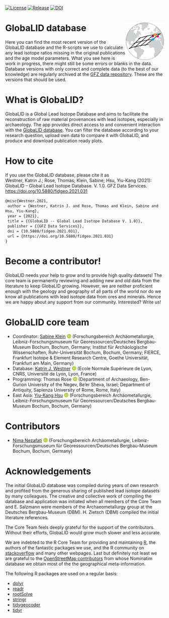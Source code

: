 
<!-- README.md is generated from README.Rmd. Please edit that file -->
<!-- badges: start -->

[![License](https://img.shields.io/github/license/archmetalDBM/GlobaLID-database.svg)](https://creativecommons.org/licenses/by/4.0/)
[![Release](https://img.shields.io/github/v/release/archmetalDBM/GlobaLID-database.svg)](https://github.com/archmetalDBM/GlobaLID-database)
[![DOI](https://img.shields.io/badge/doi-10.5880%2Ffidgeo.2021.031-blue)](https://doi.org/10.5880/fidgeo.2021.031)
<!-- badges: end -->

# GlobaLID database <img src="logo.svg" align="right" width="120" />

Here you can find the most recent version of the GlobaLID database and
the R-scripts we use to calculate any lead isotope ratios missing in the
original publications and the age model parameters. What you see here is
work in progress, there might still be some errors or blanks in the
data. Database versions with only correct and complete data (to the best
of our knowledge) are regularly archived at the [GFZ data
repository](https://doi.org/10.5880/fidgeo.2021.031). These are the
versions that should be used.

# What is GlobaLID?

GlobaLID is a Global Lead Isotope Database and aims to facilitate the
reconstruction of raw material provenances with lead isotopes,
especially in archaeology. The app provides direct access to and
convenient interaction with the [GlobaLID
database](https://doi.org/10.5880/fidgeo.2021.031). You can filter the
database according to your research question, upload own data to compare
it with GlobaLID, and produce and download publication ready plots.

# How to cite

If you use the GlobaLID database, please cite it as  
Westner, Katrin J.; Rose, Thomas; Klein, Sabine; Hsu, Yiu-Kang (2021):
GlobaLID – Global Lead Isotope Database. V. 1.0. GFZ Data Services.
<https://doi.org/10.5880/fidgeo.2021.031>

    @misc{Westner.2021,
     author = {Westner, Katrin J. and Rose, Thomas and Klein, Sabine and Hsu, Yiu-Kang},
     year = {2021},
     title = {{GlobaLID -- Global Lead Isotope Database V. 1.0}},
     publisher = {{GFZ Data Services}},
     doi = {10.5880/fidgeo.2021.031}, 
     url = {https://doi.org/10.5880/fidgeo.2021.031}
    }

# Become a contributor!

GlobaLID needs your help to grow and to provide high quality datasets!
The core team is permanently reviewing and adding new and old data from
the literature to keep GlobaLID growing. However, we are neither
proficient enough with the geology and geography of all parts of the
world nor do we know all publications with lead isotope data from ores
and minerals. Hence we are happy about any support from our community.
Interested? Write us!

# GlobaLID core team

-   Coordinator: [Sabine
    Klein](https://www.bergbaumuseum.de/en/museum/mitarbeitende/kontakt-detailseite/prof-dr-sabine-klein)
    [<svg viewBox="0 0 512 512" style="height:1em;position:relative;display:inline-block;top:.1em;fill:#A6CE39;" xmlns="http://www.w3.org/2000/svg">
    <g label="icon" id="layer6" groupmode="layer">
    <path id="path2" d="m 336.6206,194.53756 c -7.12991,-3.32734 -13.8671,-5.55949 -20.25334,-6.61343 -6.36534,-1.09517 -16.57451,-1.61223 -30.71059,-1.61223 h -36.70409 v 152.74712 h 37.63425 c 14.6735,0 26.08126,-1.01267 34.22385,-3.01709 8.14259,-2.00442 14.92159,-4.52592 20.35674,-7.62608 5.43519,-3.07925 10.416,-6.8615 14.94192,-11.38742 14.4876,-14.71475 21.74129,-33.27334 21.74129,-55.7176 0,-22.05151 -7.44016,-40.05177 -22.34085,-53.98159 -5.49732,-5.16674 -11.82143,-9.44459 -18.88918,-12.79281 z M 255.99999,8.0000031 C 119.02153,8.0000031 8.0000034,119.04185 8.0000034,255.99998 8.0000034,392.95812 119.02153,504 255.99999,504 392.97849,504 504,392.95812 504,255.99998 504,119.04185 392.97849,8.0000031 255.99999,8.0000031 Z M 173.66372,365.51268 H 144.27546 V 160.1481 h 29.38826 z M 158.94954,138.69619 c -11.13935,0 -20.21208,-9.01056 -20.21208,-20.21208 0,-11.11841 9.05183,-20.191181 20.21208,-20.191181 11.18058,0 20.23244,9.051831 20.23244,20.191181 -0.0219,11.22184 -9.05186,20.21208 -20.23244,20.21208 z m 241.3866,163.59715 c -5.29051,12.54475 -12.83407,23.58066 -22.65053,33.08742 -9.98203,9.83734 -21.59659,17.19443 -34.84378,22.19616 -7.74983,3.01709 -14.83852,5.06335 -21.30725,6.11726 -6.4891,1.01267 -18.82759,1.50883 -37.07593,1.50883 H 219.5033 V 160.1481 h 69.23318 c 27.96195,0 50.03378,4.1541 66.31951,12.54476 16.26485,8.36977 29.18144,20.72859 38.79164,36.97254 9.61013,16.26483 14.4254,34.01757 14.4254,53.19607 0.0227,13.76426 -2.66619,26.90802 -7.93576,39.43187 z" style="stroke-width:0.07717"></path>
    </g> </svg>](https://orcid.org/0000-0002-3939-4428)
    (Forschungsbereich Archäometallurgie, Leibniz-Forschungsmuseum für
    Georessourcen/Deutsches Bergbau-Museum Bochum, Bochum, Germany;
    Institut für Archäologische Wissenschaften, Ruhr-Universität Bochum,
    Bochum, Germany; FIERCE, Frankfurt Isotope & Element Research
    Centre, Goethe Universität, Frankfurt am Main, Germany)
-   Database: [Katrin J.
    Westner](http://lgltpe.ens-lyon.fr/annuaire/westner-katrin)
    [<svg viewBox="0 0 512 512" style="height:1em;position:relative;display:inline-block;top:.1em;fill:#A6CE39;" xmlns="http://www.w3.org/2000/svg">
    <g label="icon" id="layer6" groupmode="layer">
    <path id="path2" d="m 336.6206,194.53756 c -7.12991,-3.32734 -13.8671,-5.55949 -20.25334,-6.61343 -6.36534,-1.09517 -16.57451,-1.61223 -30.71059,-1.61223 h -36.70409 v 152.74712 h 37.63425 c 14.6735,0 26.08126,-1.01267 34.22385,-3.01709 8.14259,-2.00442 14.92159,-4.52592 20.35674,-7.62608 5.43519,-3.07925 10.416,-6.8615 14.94192,-11.38742 14.4876,-14.71475 21.74129,-33.27334 21.74129,-55.7176 0,-22.05151 -7.44016,-40.05177 -22.34085,-53.98159 -5.49732,-5.16674 -11.82143,-9.44459 -18.88918,-12.79281 z M 255.99999,8.0000031 C 119.02153,8.0000031 8.0000034,119.04185 8.0000034,255.99998 8.0000034,392.95812 119.02153,504 255.99999,504 392.97849,504 504,392.95812 504,255.99998 504,119.04185 392.97849,8.0000031 255.99999,8.0000031 Z M 173.66372,365.51268 H 144.27546 V 160.1481 h 29.38826 z M 158.94954,138.69619 c -11.13935,0 -20.21208,-9.01056 -20.21208,-20.21208 0,-11.11841 9.05183,-20.191181 20.21208,-20.191181 11.18058,0 20.23244,9.051831 20.23244,20.191181 -0.0219,11.22184 -9.05186,20.21208 -20.23244,20.21208 z m 241.3866,163.59715 c -5.29051,12.54475 -12.83407,23.58066 -22.65053,33.08742 -9.98203,9.83734 -21.59659,17.19443 -34.84378,22.19616 -7.74983,3.01709 -14.83852,5.06335 -21.30725,6.11726 -6.4891,1.01267 -18.82759,1.50883 -37.07593,1.50883 H 219.5033 V 160.1481 h 69.23318 c 27.96195,0 50.03378,4.1541 66.31951,12.54476 16.26485,8.36977 29.18144,20.72859 38.79164,36.97254 9.61013,16.26483 14.4254,34.01757 14.4254,53.19607 0.0227,13.76426 -2.66619,26.90802 -7.93576,39.43187 z" style="stroke-width:0.07717"></path>
    </g> </svg>](https://orcid.org/0000-0001-5529-1165) (Ecole Normale
    Supérieure de Lyon, CNRS, Université de Lyon, Lyon, France)
-   Programming: Thomas Rose
    [<svg viewBox="0 0 512 512" style="height:1em;position:relative;display:inline-block;top:.1em;fill:#A6CE39;" xmlns="http://www.w3.org/2000/svg">
    <g label="icon" id="layer6" groupmode="layer">
    <path id="path2" d="m 336.6206,194.53756 c -7.12991,-3.32734 -13.8671,-5.55949 -20.25334,-6.61343 -6.36534,-1.09517 -16.57451,-1.61223 -30.71059,-1.61223 h -36.70409 v 152.74712 h 37.63425 c 14.6735,0 26.08126,-1.01267 34.22385,-3.01709 8.14259,-2.00442 14.92159,-4.52592 20.35674,-7.62608 5.43519,-3.07925 10.416,-6.8615 14.94192,-11.38742 14.4876,-14.71475 21.74129,-33.27334 21.74129,-55.7176 0,-22.05151 -7.44016,-40.05177 -22.34085,-53.98159 -5.49732,-5.16674 -11.82143,-9.44459 -18.88918,-12.79281 z M 255.99999,8.0000031 C 119.02153,8.0000031 8.0000034,119.04185 8.0000034,255.99998 8.0000034,392.95812 119.02153,504 255.99999,504 392.97849,504 504,392.95812 504,255.99998 504,119.04185 392.97849,8.0000031 255.99999,8.0000031 Z M 173.66372,365.51268 H 144.27546 V 160.1481 h 29.38826 z M 158.94954,138.69619 c -11.13935,0 -20.21208,-9.01056 -20.21208,-20.21208 0,-11.11841 9.05183,-20.191181 20.21208,-20.191181 11.18058,0 20.23244,9.051831 20.23244,20.191181 -0.0219,11.22184 -9.05186,20.21208 -20.23244,20.21208 z m 241.3866,163.59715 c -5.29051,12.54475 -12.83407,23.58066 -22.65053,33.08742 -9.98203,9.83734 -21.59659,17.19443 -34.84378,22.19616 -7.74983,3.01709 -14.83852,5.06335 -21.30725,6.11726 -6.4891,1.01267 -18.82759,1.50883 -37.07593,1.50883 H 219.5033 V 160.1481 h 69.23318 c 27.96195,0 50.03378,4.1541 66.31951,12.54476 16.26485,8.36977 29.18144,20.72859 38.79164,36.97254 9.61013,16.26483 14.4254,34.01757 14.4254,53.19607 0.0227,13.76426 -2.66619,26.90802 -7.93576,39.43187 z" style="stroke-width:0.07717"></path>
    </g> </svg>](https://orcid.org/0000-0002-8186-3566) (Department of
    Archaeology, Ben-Gurion University of the Negev, Be’er Sheva,
    Israel; Department of Antiquity, Sapienza University of Rome, Rome,
    Italy)
-   East Asia: [Yiu-Kang
    Hsu](https://www.bergbaumuseum.de/en/museum/mitarbeitende/kontakt-detailseite/yiu-kang-hsu)
    [<svg viewBox="0 0 512 512" style="height:1em;position:relative;display:inline-block;top:.1em;fill:#A6CE39;" xmlns="http://www.w3.org/2000/svg">
    <g label="icon" id="layer6" groupmode="layer">
    <path id="path2" d="m 336.6206,194.53756 c -7.12991,-3.32734 -13.8671,-5.55949 -20.25334,-6.61343 -6.36534,-1.09517 -16.57451,-1.61223 -30.71059,-1.61223 h -36.70409 v 152.74712 h 37.63425 c 14.6735,0 26.08126,-1.01267 34.22385,-3.01709 8.14259,-2.00442 14.92159,-4.52592 20.35674,-7.62608 5.43519,-3.07925 10.416,-6.8615 14.94192,-11.38742 14.4876,-14.71475 21.74129,-33.27334 21.74129,-55.7176 0,-22.05151 -7.44016,-40.05177 -22.34085,-53.98159 -5.49732,-5.16674 -11.82143,-9.44459 -18.88918,-12.79281 z M 255.99999,8.0000031 C 119.02153,8.0000031 8.0000034,119.04185 8.0000034,255.99998 8.0000034,392.95812 119.02153,504 255.99999,504 392.97849,504 504,392.95812 504,255.99998 504,119.04185 392.97849,8.0000031 255.99999,8.0000031 Z M 173.66372,365.51268 H 144.27546 V 160.1481 h 29.38826 z M 158.94954,138.69619 c -11.13935,0 -20.21208,-9.01056 -20.21208,-20.21208 0,-11.11841 9.05183,-20.191181 20.21208,-20.191181 11.18058,0 20.23244,9.051831 20.23244,20.191181 -0.0219,11.22184 -9.05186,20.21208 -20.23244,20.21208 z m 241.3866,163.59715 c -5.29051,12.54475 -12.83407,23.58066 -22.65053,33.08742 -9.98203,9.83734 -21.59659,17.19443 -34.84378,22.19616 -7.74983,3.01709 -14.83852,5.06335 -21.30725,6.11726 -6.4891,1.01267 -18.82759,1.50883 -37.07593,1.50883 H 219.5033 V 160.1481 h 69.23318 c 27.96195,0 50.03378,4.1541 66.31951,12.54476 16.26485,8.36977 29.18144,20.72859 38.79164,36.97254 9.61013,16.26483 14.4254,34.01757 14.4254,53.19607 0.0227,13.76426 -2.66619,26.90802 -7.93576,39.43187 z" style="stroke-width:0.07717"></path>
    </g> </svg>](https://orcid.org/0000-0002-2439-4863)
    (Forschungsbereich Archäometallurgie, Leibniz-Forschungsmuseum für
    Georessourcen/Deutsches Bergbau-Museum Bochum, Bochum, Germany)

# Contributors

-   [Nima
    Nezafati](https://www.bergbaumuseum.de/en/museum/mitarbeitende/kontakt-detailseite/dr-nima-nezafati)
    [<svg viewBox="0 0 512 512" style="height:1em;position:relative;display:inline-block;top:.1em;fill:#A6CE39;" xmlns="http://www.w3.org/2000/svg">
    <g label="icon" id="layer6" groupmode="layer">
    <path id="path2" d="m 336.6206,194.53756 c -7.12991,-3.32734 -13.8671,-5.55949 -20.25334,-6.61343 -6.36534,-1.09517 -16.57451,-1.61223 -30.71059,-1.61223 h -36.70409 v 152.74712 h 37.63425 c 14.6735,0 26.08126,-1.01267 34.22385,-3.01709 8.14259,-2.00442 14.92159,-4.52592 20.35674,-7.62608 5.43519,-3.07925 10.416,-6.8615 14.94192,-11.38742 14.4876,-14.71475 21.74129,-33.27334 21.74129,-55.7176 0,-22.05151 -7.44016,-40.05177 -22.34085,-53.98159 -5.49732,-5.16674 -11.82143,-9.44459 -18.88918,-12.79281 z M 255.99999,8.0000031 C 119.02153,8.0000031 8.0000034,119.04185 8.0000034,255.99998 8.0000034,392.95812 119.02153,504 255.99999,504 392.97849,504 504,392.95812 504,255.99998 504,119.04185 392.97849,8.0000031 255.99999,8.0000031 Z M 173.66372,365.51268 H 144.27546 V 160.1481 h 29.38826 z M 158.94954,138.69619 c -11.13935,0 -20.21208,-9.01056 -20.21208,-20.21208 0,-11.11841 9.05183,-20.191181 20.21208,-20.191181 11.18058,0 20.23244,9.051831 20.23244,20.191181 -0.0219,11.22184 -9.05186,20.21208 -20.23244,20.21208 z m 241.3866,163.59715 c -5.29051,12.54475 -12.83407,23.58066 -22.65053,33.08742 -9.98203,9.83734 -21.59659,17.19443 -34.84378,22.19616 -7.74983,3.01709 -14.83852,5.06335 -21.30725,6.11726 -6.4891,1.01267 -18.82759,1.50883 -37.07593,1.50883 H 219.5033 V 160.1481 h 69.23318 c 27.96195,0 50.03378,4.1541 66.31951,12.54476 16.26485,8.36977 29.18144,20.72859 38.79164,36.97254 9.61013,16.26483 14.4254,34.01757 14.4254,53.19607 0.0227,13.76426 -2.66619,26.90802 -7.93576,39.43187 z" style="stroke-width:0.07717"></path>
    </g> </svg>](https://orcid.org/0000-0002-5806-343X)
    (Forschungsbereich Archäometallurgie, Leibniz-Forschungsmuseum für
    Georessourcen/Deutsches Bergbau-Museum Bochum, Bochum, Germany)

# Acknowledgements

The initial GlobaLID database was compiled during years of own research
and profited from the generous sharing of published lead isotope
datasets by many colleagues. The creative and collective work of
compiling the database and application was initiated when all members of
the Core Team and E. Salzmann were members of the Archaeometallurgy
group at the Deutsches Bergbau-Museum (DBM). H. Zietsch (DBM) compiled
the initial literature references.

The Core Team feels deeply grateful for the support of the contributors.
Without their efforts, GlobaLID would grow much slower and less
accurate.

We are indebted to the R Core Team for providing and maintaining
[R](https://cran.r-project.org/), the authors of the fantastic packages
we use, and the R community on
[stackoverflow](https://stackoverflow.com/) and many other webpages.
Last but definitely not least we are grateful to the [OpenStreetMap
contributors](https://www.openstreetmap.org) from whose Nominatim
database we obtain most of the the geographical meta-information.

The following R packages are used on a regular basis:

-   [dplyr](https://dplyr.tidyverse.org/)
-   [readr](https://readr.tidyverse.org/)
-   [rootSolve](https://cran.r-project.org/web/packages/rootSolve/index.html)
-   [stringr](https://stringr.tidyverse.org/)
-   [tidygeocoder](https://github.com/jessecambon/tidygeocoder)
-   [tidyr](https://tidyr.tidyverse.org/)

